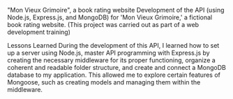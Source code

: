 "Mon Vieux Grimoire", a book rating website
Development of the API (using Node.js, Express.js, and MongoDB) for 'Mon Vieux Grimoire,' a fictional book rating website. (This project was carried out as part of a web development training)

Lessons Learned
During the development of this API, I learned how to set up a server using Node.js, master API programming with Express.js by creating the necessary middleware for its proper functioning, organize a coherent and readable folder structure, and create and connect a MongoDB database to my application. This allowed me to explore certain features of Mongoose, such as creating models and managing them within the middleware.
